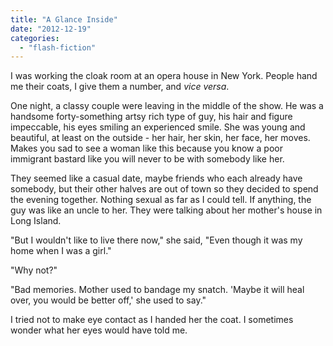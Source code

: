 ```yaml
---
title: "A Glance Inside"
date: "2012-12-19"
categories: 
  - "flash-fiction"
---
```


I was working the cloak room at an opera house in New York. People hand me their coats, I give them a number, and _vice versa_.

One night, a classy couple were leaving in the middle of the show. He was a handsome forty-something artsy rich type of guy, his hair and figure impeccable, his eyes smiling an experienced smile. She was young and beautiful, at least on the outside - her hair, her skin, her face, her moves. Makes you sad to see a woman like this because you know a poor immigrant bastard like you will never to be with somebody like her.

They seemed like a casual date, maybe friends who each already have somebody, but their other halves are out of town so they decided to spend the evening together. Nothing sexual as far as I could tell. If anything, the guy was like an uncle to her. They were talking about her mother's house in Long Island.

"But I wouldn't like to live there now," she said, "Even though it was my home when I was a girl."

"Why not?"

"Bad memories. Mother used to bandage my snatch. 'Maybe it will heal over, you would be better off,' she used to say."

I tried not to make eye contact as I handed her the coat. I sometimes wonder what her eyes would have told me.
